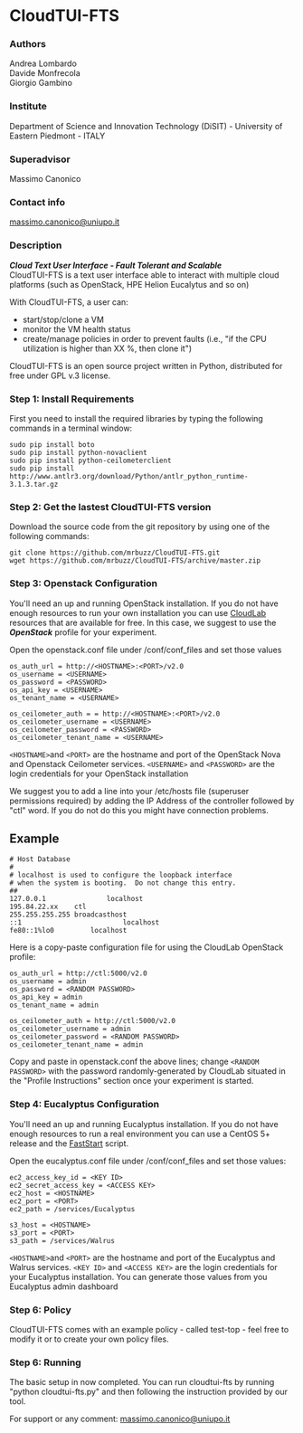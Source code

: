 # CloudTUI-FTS

### Authors
Andrea Lombardo<br/>
Davide Monfrecola<br/>
Giorgio Gambino

### Institute
Department of Science and Innovation Technology (DiSIT) - University of Eastern Piedmont - ITALY

### Superadvisor
Massimo Canonico

### Contact info
massimo.canonico@uniupo.it

### Description
***Cloud Text User Interface - Fault Tolerant and Scalable***<br>
CloudTUI-FTS is a text user interface able to interact
with multiple cloud platforms (such as OpenStack, HPE Helion
Eucalytus and so on)

With CloudTUI-FTS, a user can:
- start/stop/clone a VM
- monitor the VM health status
- create/manage policies in order to prevent faults (i.e.,
"if the CPU utilization is higher than XX %, then clone it")

CloudTUI-FTS is an open source project written in Python,
distributed for free under GPL v.3 license.

### Step 1: Install Requirements

First you need to install the required libraries by typing the following
commands in a terminal window:
```
sudo pip install boto
sudo pip install python-novaclient
sudo pip install python-ceilometerclient
sudo pip install http://www.antlr3.org/download/Python/antlr_python_runtime-3.1.3.tar.gz
```
### Step 2: Get the lastest CloudTUI-FTS version

Download the source code from the git repository by using one of the following
commands:
```
git clone https://github.com/mrbuzz/CloudTUI-FTS.git
wget https://github.com/mrbuzz/CloudTUI-FTS/archive/master.zip
```
### Step 3: Openstack Configuration
You'll need an up and running OpenStack installation. If you do not have enough
resources to run your own installation you can use [CloudLab](https://cloudlab.us/)
resources that are available for free.  In this case, we suggest to use the
***OpenStack*** profile for your experiment.

Open the openstack.conf file under /conf/conf_files and set those values
```
os_auth_url = http://<HOSTNAME>:<PORT>/v2.0
os_username = <USERNAME>
os_password = <PASSWORD>
os_api_key = <USERNAME>
os_tenant_name = <USERNAME>

os_ceilometer_auth = = http://<HOSTNAME>:<PORT>/v2.0
os_ceilometer_username = <USERNAME>
os_ceilometer_password = <PASSWORD>
os_ceilometer_tenant_name = <USERNAME>
```
`<HOSTNAME>`and `<PORT>` are the hostname and port of the OpenStack Nova
and Openstack Ceilometer services.
`<USERNAME>` and `<PASSWORD>` are the login credentials for your OpenStack
installation

We suggest you to add a line into your /etc/hosts file (superuser permissions
required) by adding the IP Address of the controller followed by "ctl" word. If
you do not do this you might have connection problems.

## Example
```
# Host Database
#
# localhost is used to configure the loopback interface
# when the system is booting.  Do not change this entry.
##
127.0.0.1				localhost
195.84.22.xx    ctl
255.255.255.255 broadcasthost
::1							localhost
fe80::1%lo0			localhost
```

Here is a copy-paste configuration file for using the CloudLab OpenStack profile:
```
os_auth_url = http://ctl:5000/v2.0
os_username = admin
os_password = <RANDOM PASSWORD>
os_api_key = admin
os_tenant_name = admin

os_ceilometer_auth = http://ctl:5000/v2.0
os_ceilometer_username = admin
os_ceilometer_password = <RANDOM PASSWORD>
os_ceilometer_tenant_name = admin
```

Copy and paste in openstack.conf the above lines; change `<RANDOM PASSWORD>`
with the password randomly-generated by CloudLab situated in the "Profile
Instructions" section once your experiment is started.

### Step 4: Eucalyptus Configuration
You'll need an up and running Eucalyptus installation. If you do not have enough
resources to run a real environment you can use a CentOS 5+ release and the
[FastStart](https://github.com/eucalyptus/eucalyptus-cookbook/tree/master/faststart)
script.

Open the eucalyptus.conf file under /conf/conf_files and set those values:
```
ec2_access_key_id = <KEY ID>
ec2_secret_access_key = <ACCESS KEY>
ec2_host = <HOSTNAME>
ec2_port = <PORT>
ec2_path = /services/Eucalyptus

s3_host = <HOSTNAME>
s3_port = <PORT>
s3_path = /services/Walrus
```

`<HOSTNAME>`and `<PORT>` are the hostname and port of the Eucalyptus
 and Walrus services.
`<KEY ID>` and `<ACCESS KEY>` are the login credentials for your Eucalyptus
installation. You can generate those values from you Eucalyptus admin dashboard

### Step 6: Policy
CloudTUI-FTS comes with an example policy - called test-top - feel free to modify
it or to create your own policy files.


### Step 6: Running
The basic setup in now completed. You can run cloudtui-fts by running "python
cloudtui-fts.py" and then following the instruction provided by our tool.


For support or any comment: massimo.canonico@uniupo.it
